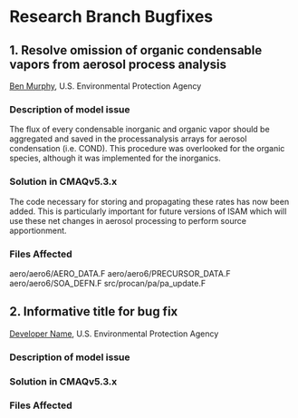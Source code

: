 # Research Branch Bugfixes

 

## 1. Resolve omission of organic condensable vapors from aerosol process analysis
[Ben Murphy](mailto:murphy.ben@epa.gov), U.S. Environmental Protection Agency

### Description of model issue  
The flux of every condensable inorganic and organic vapor should be aggregated and saved in the processanalysis arrays for aerosol condensation (i.e. COND). This procedure was overlooked for the organic species, although it was implemented for the inorganics.
 
### Solution in CMAQv5.3.x
The code necessary for storing and propagating these rates has now been added. This is particularly important for future versions of ISAM which will use these net changes in aerosol processing to perform source apportionment.

### Files Affected 
aero/aero6/AERO_DATA.F
aero/aero6/PRECURSOR_DATA.F
aero/aero6/SOA_DEFN.F
src/procan/pa/pa_update.F


## 2. Informative title for bug fix
[Developer Name](mailto:Last.First@epa.gov), U.S. Environmental Protection Agency

 

### Description of model issue

 

### Solution in CMAQv5.3.x

 

### Files Affected 
